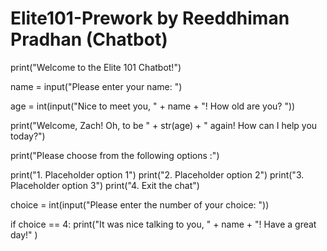 # Elite101-Prework by Reeddhiman Pradhan (Chatbot)

print("Welcome to the Elite 101 Chatbot!")

name = input("Please enter your name: ")

age = int(input("Nice to meet you, " + name + "! How old are you? "))

print("Welcome, Zach! Oh, to be " + str(age) + " again! How can I help you today?")

print("Please choose from the following options :")

print("1. Placeholder option 1")
print("2. Placeholder option 2")
print("3. Placeholder option 3")
print("4. Exit the chat")

choice = int(input("Please enter the number of your choice: "))

if choice == 4:
    print("It was nice talking to you, " + name + "! Have a great day!" )
